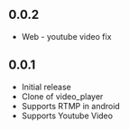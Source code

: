 ## 0.0.2

* Web - youtube video fix

## 0.0.1

* Initial release
* Clone of video_player
* Supports RTMP in android
* Supports Youtube Video
